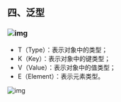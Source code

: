 ## 四、泛型

### ![img](https://p3-juejin.byteimg.com/tos-cn-i-k3u1fbpfcp/b14d374ebc1c409b98bda333b0d85f90~tplv-k3u1fbpfcp-zoom-1.image)

- T（Type）：表示对象中的类型；
- K（Key）：表示对象中的键类型；
- V（Value）：表示对象中的值类型；
- E（Element）：表示元素类型。

![img](https://p3-juejin.byteimg.com/tos-cn-i-k3u1fbpfcp/9be4b8d1b69748ecb014af90968181f2~tplv-k3u1fbpfcp-zoom-1.image)

